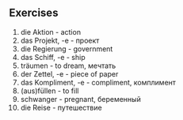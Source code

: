 ## Exercises
1. die Aktion - action<br>
2. das Projekt, -e - проект<br>
3. die Regierung - government<br>
4. das Schiff, -e - ship<br>
5. träumen - to dream, мечтать<br>
6. der Zettel, -e - piece of paper<br>
7. das Kompliment, -e - compliment, комплимент<br>
8. (aus)füllen - to fill<br>
9. schwanger - pregnant, беременный<br>
10. die Reise - путешествие<br>
